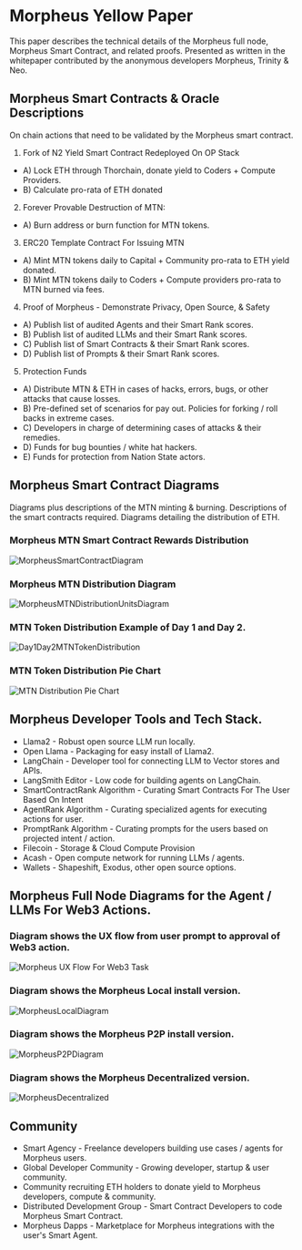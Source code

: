 # Morpheus Yellow Paper

This paper describes the technical details of the Morpheus full node, Morpheus Smart Contract, and related proofs.
Presented as written in the whitepaper contributed by the anonymous developers Morpheus, Trinity & Neo.

## Morpheus Smart Contracts & Oracle Descriptions
On chain actions that need to be validated by the Morpheus smart contract.

1. Fork of N2 Yield Smart Contract Redeployed On OP Stack
- A) Lock ETH through Thorchain, donate yield to Coders + Compute Providers.
- B) Calculate pro-rata of ETH donated 

2. Forever Provable Destruction of MTN:
- A) Burn address or burn function for MTN tokens.

3. ERC20 Template Contract For Issuing MTN
- A) Mint MTN tokens daily to Capital + Community pro-rata to ETH yield donated.
- B) Mint MTN tokens daily to Coders + Compute providers pro-rata to MTN burned via fees.

4. Proof of Morpheus - Demonstrate Privacy, Open Source, & Safety
- A) Publish list of audited Agents and their Smart Rank scores.
- B) Publish list of audited LLMs and their Smart Rank scores.
- C) Publish list of Smart Contracts & their Smart Rank scores.
- D) Publish list of Prompts & their Smart Rank scores.

5. Protection Funds
- A) Distribute MTN & ETH in cases of hacks, errors, bugs, or other attacks that cause losses. 
- B) Pre-defined set of scenarios for pay out. Policies for forking / roll backs in extreme cases.
- C) Developers in charge of determining cases of attacks & their remedies. 
- D) Funds for bug bounties / white hat hackers.
- E) Funds for protection from Nation State actors.

## Morpheus Smart Contract Diagrams

Diagrams plus descriptions of the MTN minting & burning.
Descriptions of the smart contracts required.
Diagrams detailing the distribution of ETH. 

### Morpheus MTN Smart Contract Rewards Distribution
![MorpheusSmartContractDiagram](https://github.com/SmartAgentProtocol/SmartAgents/assets/1563345/1675fa8c-a780-4019-9be8-68837ffdb4f9)

### Morpheus MTN Distribution Diagram
![MorpheusMTNDistributionUnitsDiagram](https://github.com/SmartAgentProtocol/SmartAgents/assets/1563345/563c5f81-b16a-4e81-bab0-39e54f6cdac1)

### MTN Token Distribution Example of Day 1 and Day 2.
![Day1Day2MTNTokenDistribution](https://github.com/SmartAgentProtocol/SmartAgents/assets/1563345/20131e40-ee09-48c3-89aa-0af65a92df98)

### MTN Token Distribution Pie Chart
![MTN Distribution Pie Chart](https://github.com/SmartAgentProtocol/SmartAgents/assets/1563345/cb9d2e6f-2f1f-44ed-8e34-06babab2fa13)

## Morpheus Developer Tools and Tech Stack.
- Llama2 - Robust open source LLM run locally.
- Open Llama - Packaging for easy install of Llama2.
- LangChain - Developer tool for connecting LLM to Vector stores and APIs.
- LangSmith Editor - Low code for building agents on LangChain.
- SmartContractRank Algorithm - Curating Smart Contracts For The User Based On Intent
- AgentRank Algorithm - Curating specialized agents for executing actions for user.
- PromptRank Algorithm - Curating prompts for the users based on projected intent / action.
- Filecoin - Storage & Cloud Compute Provision
- Acash - Open compute network for running LLMs / agents.
- Wallets - Shapeshift, Exodus, other open source options.

## Morpheus Full Node Diagrams for the Agent / LLMs For Web3 Actions. 

### Diagram shows the UX flow from user prompt to approval of Web3 action.
![Morpheus UX Flow For Web3 Task](https://github.com/SmartAgentProtocol/SmartAgents/assets/1563345/f91b3ce5-9ad9-43c1-86ef-289285220952)

### Diagram shows the Morpheus Local install version.
![MorpheusLocalDiagram](https://github.com/SmartAgentProtocol/SmartAgents/assets/1563345/a0564914-cddb-42e4-b0f4-8c2310db6a66)

### Diagram shows the Morpheus P2P install version.
![MorpheusP2PDiagram](https://github.com/SmartAgentProtocol/SmartAgents/assets/1563345/a7eeb31f-3d38-4233-a45f-e9b91ad84ba2)

### Diagram shows the Morpheus Decentralized version.
![MorpheusDecentralized](https://github.com/SmartAgentProtocol/SmartAgents/assets/1563345/1699f2de-cc18-42e8-a05c-32b3307baa20)

## Community
- Smart Agency - Freelance developers building use cases / agents for Morpheus users.
- Global Developer Community - Growing developer, startup & user community.
- Community recruiting ETH holders to donate yield to Morpheus developers, compute & community.
- Distributed Development Group - Smart Contract Developers to code Morpheus Smart Contract.
- Morpheus Dapps - Marketplace for Morpheus integrations with the user's Smart Agent.
